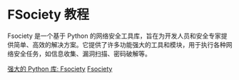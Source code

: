 # FSociety 教程

<show-structure depth="2"/>

Fsociety 是一个基于 Python 的网络安全工具库，旨在为开发人员和安全专家提供简单、高效的解决方案。它提供了许多功能强大的工具和模块，用于执行各种网络安全任务，如信息收集、漏洞扫描、密码破解等。

<seealso>
<category ref="ref_docs">
    <a href="https://mp.weixin.qq.com/s/B_5VStrEtaPehJejca6DfA">强大的 Python 库: Fsociety</a>
</category>
<category ref="ref_github">
    <a href="https://github.com/Manisso/fsociety">Fsociety</a>
</category>
<category ref="ref_issues"></category>
<category ref="ref_hf"></category>
<category ref="ref_ms"></category>
</seealso>